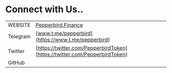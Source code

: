 # Connect with Us..

|          |                                                                            |
| -------- | -------------------------------------------------------------------------- |
| WEBSITE  | [Pepperbird.Finance](https://www.pepperbird.finance)                       |
| Telegram | [www.t.me/pepperbird](https://www.t.me/pepperbird)                         |
| Twitter  | [https://twitter.com/PepperbirdToken](https://twitter.com/PepperbirdToken) |
| GitHub   |                                                                            |
